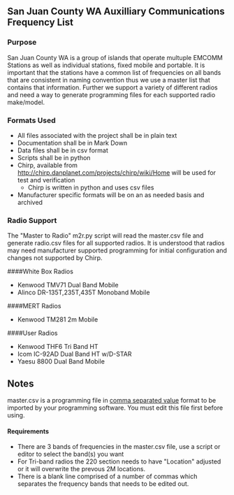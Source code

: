 ## San Juan County WA Auxilliary Communications Frequency List

### Purpose
San Juan County WA is a group of islands that operate multuple EMCOMM Stations as well as individual stations, fixed mobile and portable. It is important that the stations have a common list of frequencies on all bands that are consistent in naming convention thus we use a master list that contains that information. Further we support a variety of different radios and need a way to generate programming files for each supported radio make/model.

### Formats Used
* All files associated with the project shall be in plain text
* Documentation shall be in Mark Down
* Data files shall be in csv format
* Scripts shall be in python
* Chirp, available from http://chirp.danplanet.com/projects/chirp/wiki/Home will be used for test and verification
  * Chirp is written in python and uses csv files
* Manufacturer specific formats will be on an as needed basis and archived

### Radio Support
The "Master to Radio" m2r.py script will read the master.csv file and generate radio.csv files for all supported radios. It is understood that radios may need manufacturer supported programming for initial configuration and changes not supported by Chirp.

####White Box Radios
* Kenwood TMV71 Dual Band Mobile
* Alinco DR-135T,235T,435T Monoband Mobile

####MERT Radios
* Kenwood TM281 2m Mobile

####User Radios
* Kenwood THF6 Tri Band HT
* Icom IC-92AD Dual Band HT w/D-STAR
* Yaesu 8800 Dual Band Mobile

## Notes

master.csv is a programming file in [comma separated value](https://en.wikipedia.org/wiki/Comma-separated_values) format to be imported by your programming software. You must edit this file first before using.

#### Requirements
* There are 3 bands of frequencies in the master.csv file, use a script or editor to select the band(s) you want
* For Tri-band radios the 220 section needs to have "Location" adjusted or it will overwrite the prevous 2M locations.
* There is a blank line comprised of a number of commas which separates the frequency bands that needs to be edited out.